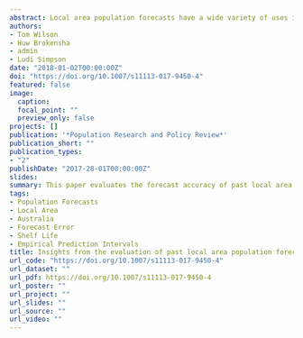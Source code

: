 ```yaml
---
abstract: Local area population forecasts have a wide variety of uses in the public and private sectors. But not enough is known about the errors of such forecasts, particularly over the longer term (20 years or more). Understanding past errors is valuable for both forecast producers and users. This paper (i) evaluates the forecast accuracy of past local area population forecasts published by Australian State and Territory Governments over the last 30 years and (ii) illustrates the ways in which past error distributions can be employed to quantify the uncertainty of current forecasts. Population forecasts from the past 30 years were sourced from State and Territory Governments. Estimated resident populations to which the projections were compared were created for the geographical regions of the past projections. The key features of past forecast error patterns are described. Forecast errors mostly confirm earlier findings with regard to the relationship between error and length of projection horizon and population size. The paper then introduces the concept of a forecast `shelf life', which indicates how far into the future a forecast is likely to remain reliable. It also illustrates how past error distributions can be used to create empirical prediction intervals for current forecasts. These two complementary measures provide a simple way of communicating the likely magnitude of error that can be expected with current local area population forecasts.
authors:
- Tom Wilson 
- Huw Brokensha
- admin
- Ludi Simpson
date: "2018-01-02T00:00:00Z"
doi: "https://doi.org/10.1007/s11113-017-9450-4"
featured: false
image:
  caption: 
  focal_point: ""
  preview_only: false
projects: []
publication: '*Population Research and Policy Review*'
publication_short: ""
publication_types:
- "2"
publishDate: "2017-28-01T00:00:00Z"
slides: 
summary: This paper evaluates the forecast accuracy of past local area population forecasts and proposes ways in which past error distributions can be used to quantify the uncertainty of current forecasts.
tags:
- Population Forecasts 
- Local Area 
- Australia
- Forecast Error 
- Shelf Life 
- Empirical Prediction Intervals 
title: Insights from the evaluation of past local area population forecasts
url_code: "https://doi.org/10.1007/s11113-017-9450-4"
url_dataset: ""
url_pdf: https://doi.org/10.1007/s11113-017-9450-4
url_poster: ""
url_project: ""
url_slides: ""
url_source: ""
url_video: ""
---
```


